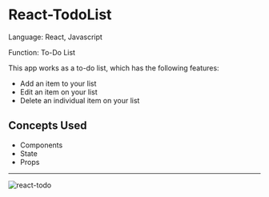 # React-TodoList

Language: React, Javascript

Function: To-Do List 

This app works as a to-do list, which has the following features:
* Add an item to your list
* Edit an item on your list
* Delete an individual item on your list

## Concepts Used
* Components
* State
* Props
---

![react-todo](https://user-images.githubusercontent.com/88426767/229480528-83c4977e-3fe7-4a74-805d-412018e84723.png)
